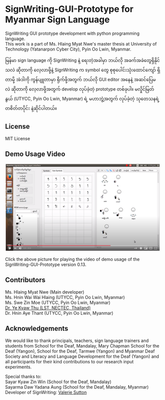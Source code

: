 # SignWriting-GUI-Prototype for Myanmar Sign Language
SignWriting GUI prototype development with python programming language.  
This work is a part of Ms. Hlaing Myat Nwe's master thesis at University of Technology (Yatanarpon Cyber City), Pyin Oo Lwin, Myanmar.

မြန်မာ sign language ကို SignWriting နဲ့ ရေးတဲ့အခါမှာ ဘယ်လို အခက်အခဲတွေရှိနိုင်သလဲ ဆိုတာကို လေ့လာဖို့နဲ့ SignWriting က symbol တွေ စုစုပေါင်းသုံးထောင်ကျော် ရှိတာမို့ အဲဒါကို ကွန်ပျူတာမှာ ရိုက်ဖို့အတွက် ဘယ်လို GUI editor အနေနဲ့ အဆင်ပြေမလဲ ဆိုတာကို လေ့လာဖို့အတွက် develop လုပ်ခဲ့တဲ့ prototype တစ်ခုပါ။ မလှိုင်မြတ်နွယ် (UTYCC, Pyin Oo Lwin, Myanmar) ရဲ့ မဟာဘွဲ့အတွက် လုပ်ခဲ့တဲ့ သုတေသနရဲ့ တစိတ်တပိုင်း နဲ့ဆိုင်ပါတယ်။  

## License

MIT License

## Demo Usage Video

 [![video-4-1st-time-users](https://github.com/ye-kyaw-thu/SignWriting-GUI-Prototype/blob/main/demo-video/MSW-GUI-Prototype-ver0.13-demo.png)](https://youtu.be/Pd2NKuZOKcA)

Click the above picture for playing the video of demo usage of the SignWriting-GUI-Prototype version 0.13.  

## Contributors

Ms. Hlaing Myat Nwe (Main developer)  
Ms. Hnin Wai Wai Hlaing (UTYCC, Pyin Oo Lwin, Myanmar)  
Ms. Swe Zin Moe (UTYCC, Pyin Oo Lwin, Myanmar)  
[Dr. Ye Kyaw Thu (LST, NECTEC, Thailand)](https://sites.google.com/site/yekyawthunlp/)  
Dr. Hnin Aye Thant (UTYCC, Pyin Oo Lwin, Myanmar)  

## Acknowledgements

We would like to thank principals, teachers, sign language trainers and students from School for the Deaf, Mandalay, Mary Chapman School for the Deaf (Yangon),
School for the Deaf, Tarmwe (Yangon) and Myanmar Deaf Society and Literacy and Language Development for the Deaf (Yangon) and all participants for their kind
contributions to our research input experiments.  

Special thanks to:    
Sayar Kyaw Zin Win (School for the Deaf, Mandalay)  
Sayarma Daw Yadana Aung (School for the Deaf, Mandalay, Myanmar)  
Developer of SignWriting: [Valerie Sutton](https://en.wikipedia.org/wiki/Valerie_Sutton)   


